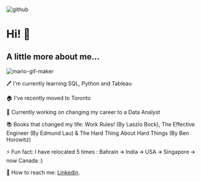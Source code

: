 
![github](https://user-images.githubusercontent.com/88034960/148631677-70e7e487-d21a-46e0-92fa-5cf7a2d97ee9.gif)


# Hi! 👋








## A little more about me...

![mario-gif-maker](https://user-images.githubusercontent.com/88034960/148655055-5c0af606-84d6-49af-a490-8d5430c8044d.gif)          

🖊️ I'm currently learning SQL, Python and Tableau

🏠 I've recently moved to Toronto

🎯 Currently working on changing my career to a Data Analyst

📚 Books that changed my life: Work Rules! (By Laszlo Bock), The Effective Engineer (By Edmund Lau) & The Hard Thing About Hard Things (By Ben Horowitz)

⚡ Fun fact: I have relocated 5 times : Bahrain 🡪 India 🡪 USA 🡪 Singapore 🡪  now Canada :)
              


💬 How to reach me: [Linkedin](https://www.linkedin.com/in/jainiejose).

